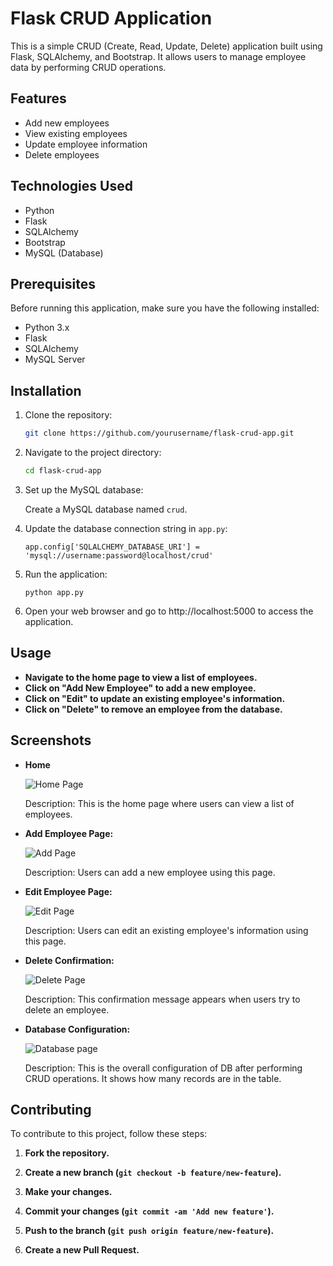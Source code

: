 # Flask CRUD Application

This is a simple CRUD (Create, Read, Update, Delete) application built using Flask, SQLAlchemy, and Bootstrap. It allows users to manage employee data by performing CRUD operations.

## Features

- Add new employees
- View existing employees
- Update employee information
- Delete employees

## Technologies Used

- Python
- Flask
- SQLAlchemy
- Bootstrap
- MySQL (Database)

## Prerequisites

Before running this application, make sure you have the following installed:

- Python 3.x
- Flask
- SQLAlchemy
- MySQL Server

## Installation

1. Clone the repository:

   ```bash
   git clone https://github.com/yourusername/flask-crud-app.git

2. Navigate to the project directory:
   ```bash
   cd flask-crud-app

3. Set up the MySQL database:

    Create a MySQL database named `crud`.

4. Update the database connection string in `app.py`:

    ```app.config['SQLALCHEMY_DATABASE_URI'] = 'mysql://username:password@localhost/crud'```

5. Run the application:

    ```python app.py```

6. Open your web browser and go to http://localhost:5000 to access the application.

## Usage

- **Navigate to the home page to view a list of employees.**
- **Click on "Add New Employee" to add a new employee.**
- **Click on "Edit" to update an existing employee's information.**
- **Click on "Delete" to remove an employee from the database.**

## Screenshots

- **Home**

    ![Home Page](./Snapshots/Home.png)
    
    Description: This is the home page where users can view a list of employees.

- **Add Employee Page:**

    ![Add Page](./Snapshots/Add_emp.png)

    Description: Users can add a new employee using this page.

- **Edit Employee Page:**

    ![Edit Page](./Snapshots/Edit_emp.png)

    Description: Users can edit an existing employee's information using this page.

- **Delete Confirmation:**

    ![Delete Page](./Snapshots/Delete_emp.png)

    Description: This confirmation message appears when users try to delete an employee.

- **Database Configuration:**

    ![Database page](./Snapshots/Db.png)

    Description: This is the overall configuration of DB after performing CRUD operations. It shows how many records are in the table.
    

## Contributing

To contribute to this project, follow these steps:

1. **Fork the repository.**
   
2. **Create a new branch (`git checkout -b feature/new-feature`).**
   
3. **Make your changes.**
   
4. **Commit your changes (`git commit -am 'Add new feature'`).**
   
5. **Push to the branch (`git push origin feature/new-feature`).**
   
6. **Create a new Pull Request.**

    


